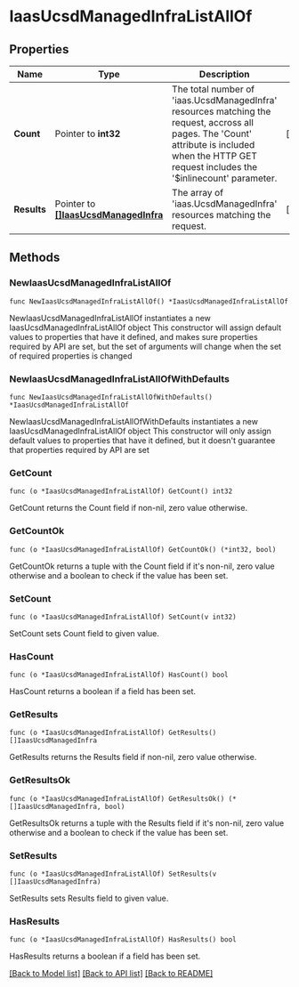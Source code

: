 # IaasUcsdManagedInfraListAllOf

## Properties

Name | Type | Description | Notes
------------ | ------------- | ------------- | -------------
**Count** | Pointer to **int32** | The total number of &#39;iaas.UcsdManagedInfra&#39; resources matching the request, accross all pages. The &#39;Count&#39; attribute is included when the HTTP GET request includes the &#39;$inlinecount&#39; parameter. | [optional] 
**Results** | Pointer to [**[]IaasUcsdManagedInfra**](iaas.UcsdManagedInfra.md) | The array of &#39;iaas.UcsdManagedInfra&#39; resources matching the request. | [optional] 

## Methods

### NewIaasUcsdManagedInfraListAllOf

`func NewIaasUcsdManagedInfraListAllOf() *IaasUcsdManagedInfraListAllOf`

NewIaasUcsdManagedInfraListAllOf instantiates a new IaasUcsdManagedInfraListAllOf object
This constructor will assign default values to properties that have it defined,
and makes sure properties required by API are set, but the set of arguments
will change when the set of required properties is changed

### NewIaasUcsdManagedInfraListAllOfWithDefaults

`func NewIaasUcsdManagedInfraListAllOfWithDefaults() *IaasUcsdManagedInfraListAllOf`

NewIaasUcsdManagedInfraListAllOfWithDefaults instantiates a new IaasUcsdManagedInfraListAllOf object
This constructor will only assign default values to properties that have it defined,
but it doesn't guarantee that properties required by API are set

### GetCount

`func (o *IaasUcsdManagedInfraListAllOf) GetCount() int32`

GetCount returns the Count field if non-nil, zero value otherwise.

### GetCountOk

`func (o *IaasUcsdManagedInfraListAllOf) GetCountOk() (*int32, bool)`

GetCountOk returns a tuple with the Count field if it's non-nil, zero value otherwise
and a boolean to check if the value has been set.

### SetCount

`func (o *IaasUcsdManagedInfraListAllOf) SetCount(v int32)`

SetCount sets Count field to given value.

### HasCount

`func (o *IaasUcsdManagedInfraListAllOf) HasCount() bool`

HasCount returns a boolean if a field has been set.

### GetResults

`func (o *IaasUcsdManagedInfraListAllOf) GetResults() []IaasUcsdManagedInfra`

GetResults returns the Results field if non-nil, zero value otherwise.

### GetResultsOk

`func (o *IaasUcsdManagedInfraListAllOf) GetResultsOk() (*[]IaasUcsdManagedInfra, bool)`

GetResultsOk returns a tuple with the Results field if it's non-nil, zero value otherwise
and a boolean to check if the value has been set.

### SetResults

`func (o *IaasUcsdManagedInfraListAllOf) SetResults(v []IaasUcsdManagedInfra)`

SetResults sets Results field to given value.

### HasResults

`func (o *IaasUcsdManagedInfraListAllOf) HasResults() bool`

HasResults returns a boolean if a field has been set.


[[Back to Model list]](../README.md#documentation-for-models) [[Back to API list]](../README.md#documentation-for-api-endpoints) [[Back to README]](../README.md)


